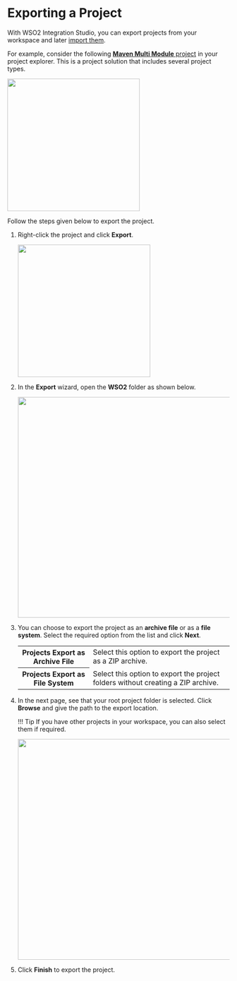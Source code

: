 # Exporting a Project

With WSO2 Integration Studio, you can export projects from your workspace and later [import them](../importing-projects).

For example, consider the following [**Maven Multi Module** project](../create-multi-maven-project) in your project explorer. This is a project solution that includes several project types.

<img src="{{base_path}}/assets/img/integrate/create_project/proj_explorer_mmm_proj_2.png" width="300">

Follow the steps given below to export the project.   

1.  Right-click the project and click **Export**.

    <img src="{{base_path}}/assets/img/integrate/create_project/export_project_option.png" width="300">

2.  In the **Export** wizard, open the **WSO2** folder as shown below.

    <img src="{{base_path}}/assets/img/integrate/create_project/export_dialog_1.png" width="500">

3.  You can choose to export the project as an **archive file** or as a **file system**. Select the required option from the list and click **Next**.

    <table>
        <tr>
            <th>
                Projects Export as Archive File
            </th>
            <td>
                Select this option to export the project as a ZIP archive.
            </td>
        </tr>
        <tr>
            <th>
                Projects Export as File System
            </th>
            <td>
                Select this option to export the project folders without creating a ZIP archive.
            </td>
        </tr>
    </table>
    
4.  In the next page, see that your root project folder is selected. Click **Browse** and give the path to the export location. 

    !!! Tip
        If you have other projects in your workspace, you can also select them if required.

    <img src="{{base_path}}/assets/img/integrate/create_project/export_dialog_2.png" width="500">


5.  Click **Finish** to export the project.
